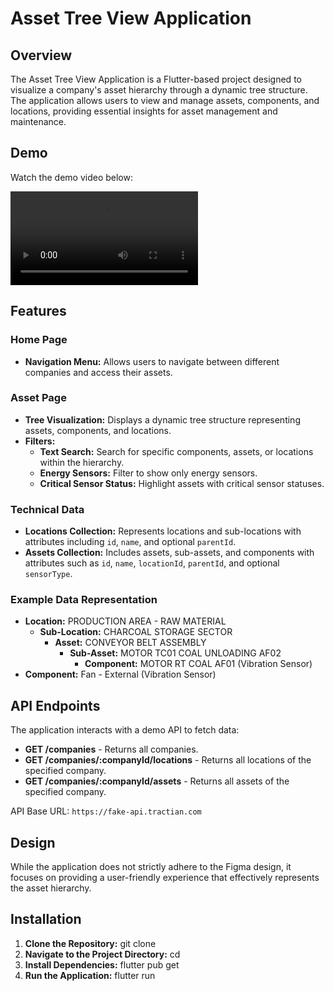 # Asset Tree View Application

## Overview

The Asset Tree View Application is a Flutter-based project designed to visualize a company's asset hierarchy through a dynamic tree structure. The application allows users to view and manage assets, components, and locations, providing essential insights for asset management and maintenance.

## Demo

Watch the demo video below:

![Demo Video](lib/assets/presentation.mp4)

## Features

### Home Page
- **Navigation Menu:** Allows users to navigate between different companies and access their assets.

### Asset Page
- **Tree Visualization:** Displays a dynamic tree structure representing assets, components, and locations.
- **Filters:**
  - **Text Search:** Search for specific components, assets, or locations within the hierarchy.
  - **Energy Sensors:** Filter to show only energy sensors.
  - **Critical Sensor Status:** Highlight assets with critical sensor statuses.

### Technical Data
- **Locations Collection:** Represents locations and sub-locations with attributes including `id`, `name`, and optional `parentId`.
- **Assets Collection:** Includes assets, sub-assets, and components with attributes such as `id`, `name`, `locationId`, `parentId`, and optional `sensorType`.

### Example Data Representation
- **Location:** PRODUCTION AREA - RAW MATERIAL
  - **Sub-Location:** CHARCOAL STORAGE SECTOR
    - **Asset:** CONVEYOR BELT ASSEMBLY
      - **Sub-Asset:** MOTOR TC01 COAL UNLOADING AF02
        - **Component:** MOTOR RT COAL AF01 (Vibration Sensor)
- **Component:** Fan - External (Vibration Sensor)

## API Endpoints

The application interacts with a demo API to fetch data:
- **GET /companies** - Returns all companies.
- **GET /companies/:companyId/locations** - Returns all locations of the specified company.
- **GET /companies/:companyId/assets** - Returns all assets of the specified company.

API Base URL: `https://fake-api.tractian.com`

## Design

While the application does not strictly adhere to the Figma design, it focuses on providing a user-friendly experience that effectively represents the asset hierarchy.

## Installation

1. **Clone the Repository:**
   git clone <repository-url>
2. **Navigate to the Project Directory:**
   cd <project-directory>
3. **Install Dependencies:**
   flutter pub get
4. **Run the Application:**
   flutter run
